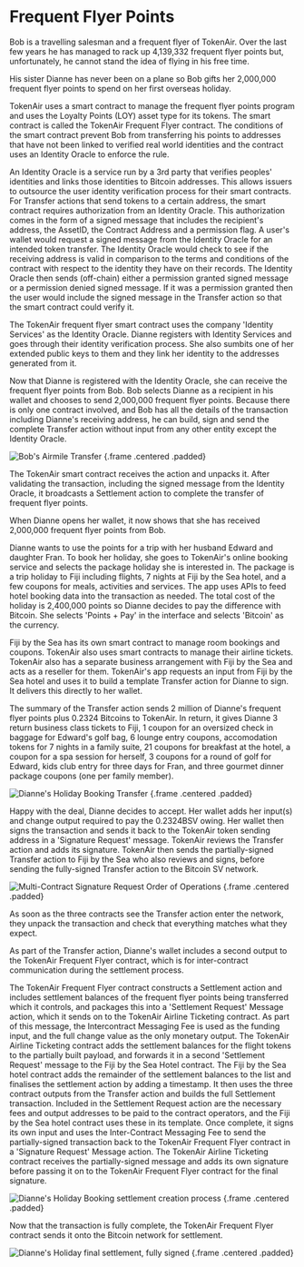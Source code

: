 # Frequent Flyer Points

Bob is a travelling salesman and a frequent flyer of TokenAir.  Over the last few years he has managed to rack up 4,139,332 frequent flyer points but, unfortunately, he cannot stand the idea of flying in his free time.

His sister Dianne has never been on a plane so Bob gifts her 2,000,000 frequent flyer points to spend on her first overseas holiday.

TokenAir uses a smart contract to manage the frequent flyer points program and uses the Loyalty Points (LOY) asset type for its tokens.  The smart contract is called the TokenAir Frequent Flyer contract.  The conditions of the smart contract prevent Bob from transferring his points to addresses that have not been linked to verified real world identities and the contract uses an Identity Oracle to enforce the rule.

An Identity Oracle is a service run by a 3rd party that verifies peoples' identities and links those identities to Bitcoin addresses.  This allows issuers to outsource the user identity verification process for their smart contracts.  For Transfer actions that send tokens to a certain address, the smart contract requires authorization from an Identity Oracle.  This authorization comes in the form of a signed message that includes the recipient's address, the AssetID, the Contract Address and a permission flag. A user's wallet would request a signed message from the Identity Oracle for an intended token transfer.  The Identity Oracle would check to see if the receiving address is valid in comparison to the terms and conditions of the contract with respect to the identity they have on their records.  The Identity Oracle then sends (off-chain) either a permission granted signed message or a permission denied signed message.  If it was a permission granted then the user would include the signed message in the Transfer action so that the smart contract could verify it.

The TokenAir frequent flyer smart contract uses the company 'Identity Services' as the Identity Oracle.  Dianne registers with Identity Services and goes through their identity verification process.  She also sumbits one of her extended public keys to them and they link her identity to the addresses generated from it.

Now that Dianne is registered with the Identity Oracle, she can receive the frequent flyer points from Bob.  Bob selects Dianne as a recipient in his wallet and chooses to send 2,000,000 frequent flyer points. Because there is only one contract involved, and Bob has all the details of the transaction including Dianne's receiving address, he can build, sign and send the complete Transfer action without input from any other entity except the Identity Oracle.

![Bob's Airmile Transfer](https://raw.githubusercontent.com/tokenized/docs/master/images/bob-airmile-transfer-final.svg?sanitize=true "Bob's Airmile Transfer") {.frame .centered .padded}

The TokenAir smart contract receives the action and unpacks it. After validating the transaction, including the signed message from the Identity Oracle, it broadcasts a Settlement action to complete the transfer of frequent flyer points.

When Dianne opens her wallet, it now shows that she has received 2,000,000 frequent flyer points from Bob.

Dianne wants to use the points for a trip with her husband Edward and daughter Fran. To book her holiday, she goes to TokenAir's online booking service and selects the package holiday she is interested in.  The package is a trip holiday to Fiji including flights, 7 nights at Fiji by the Sea hotel, and a few coupons for meals, activities and services. The app uses APIs to feed hotel booking data into the transaction as needed. The total cost of the holiday is 2,400,000 points so Dianne decides to pay the difference with Bitcoin. She selects 'Points + Pay' in the interface and selects 'Bitcoin' as the currency. 

Fiji by the Sea has its own smart contract to manage room bookings and coupons.  TokenAir also uses smart contracts to manage their airline tickets. TokenAir also has a separate business arrangement with Fiji by the Sea and acts as a reseller for them.
TokenAir's app requests an input from Fiji by the Sea hotel and uses it to build a template Transfer action for Dianne to sign. It delivers this directly to her wallet.

The summary of the Transfer action sends 2 million of Dianne's frequent flyer points plus 0.2324 Bitcoins to TokenAir. In return, it gives Dianne 3 return business class tickets to Fiji, 1 coupon for an oversized check in baggage for Edward's golf bag, 6 lounge entry coupons, accomodation tokens for 7 nights in a family suite, 21 coupons for breakfast at the hotel, a coupon for a spa session for herself, 3 coupons for a round of golf for Edward, kids club entry for three days for Fran, and three gourmet dinner package coupons (one per family member).

![Dianne's Holiday Booking Transfer](https://raw.githubusercontent.com/tokenized/docs/master/images/diannes-booking-transfer-template.svg?sanitize=true "Dianne's Holiday Booking Transfer") {.frame .centered .padded}

Happy with the deal, Dianne decides to accept. Her wallet adds her input(s) and change output required to pay the 0.2324BSV owing. Her wallet then signs the transaction and sends it back to the TokenAir token sending address in a 'Signature Request' message. TokenAir reviews the Transfer action and adds its signature.  TokenAir then sends the partially-signed Transfer action to Fiji by the Sea who also reviews and signs, before sending the fully-signed Transfer action to the Bitcoin SV network.

![Multi-Contract Signature Request Order of Operations](https://raw.githubusercontent.com/tokenized/docs/master/images/diannes-booking-multicontract-signature-order-of-operations.svg?sanitize=true "Multi-Contract Signature Request Order of Operations") {.frame .centered .padded}

As soon as the three contracts see the Transfer action enter the network, they unpack the transaction and check that everything matches what they expect. 

As part of the Transfer action, Dianne's wallet includes a second output to the TokenAir Frequent Flyer contract, which is for inter-contract communication during the settlement process. 

The TokenAir Frequent Flyer contract constructs a Settlement action and includes settlement balances of the frequent flyer points being transferred which it controls, and packages this into a 'Settlement Request' Message action, which it sends on to the TokenAir Airline Ticketing contract. As part of this message, the Intercontract Messaging Fee is used as the funding input, and the full change value as the only monetary output. The TokenAir Airline Ticketing contract adds the settlement balances for the flight tokens to the partially built payload, and forwards it in a second 'Settlement Request' message to the Fiji by the Sea Hotel contract. 
The Fiji by the Sea hotel contract adds the remainder of the settlement balances to the list and finalises the settlement action by adding a timestamp. It then uses the three contract outputs from the Transfer action and builds the full Settlement transaction. Included in the Settlement Request action are the necessary fees and output addresses to be paid to the contract operators, and the Fiji by the Sea hotel contract uses these in its template.
Once complete, it signs its own input and uses the Inter-Contract Messaging Fee to send the partially-signed transaction back to the TokenAir Frequent Flyer contract in a 'Signature Request' Message action.
The TokenAir Airline Ticketing contract receives the partially-signed message and adds its own signature before passing it on to the TokenAir Frequent Flyer contract for the final signature.

![Dianne's Holiday Booking settlement creation process](https://raw.githubusercontent.com/tokenized/docs/master/images/diannes-holiday-multi-contract-settlement-process.svg?sanitize=true "Dianne's Holiday Booking settlement creation process") {.frame .centered .padded}

Now that the transaction is fully complete, the TokenAir Frequent Flyer contract sends it onto the Bitcoin network for settlement.

![Dianne's Holiday final settlement, fully signed](https://raw.githubusercontent.com/tokenized/docs/master/images/diannes-holiday-final-settlement.svg?sanitize=true "Dianne's Holiday final settlement, fully signed") {.frame .centered .padded}
